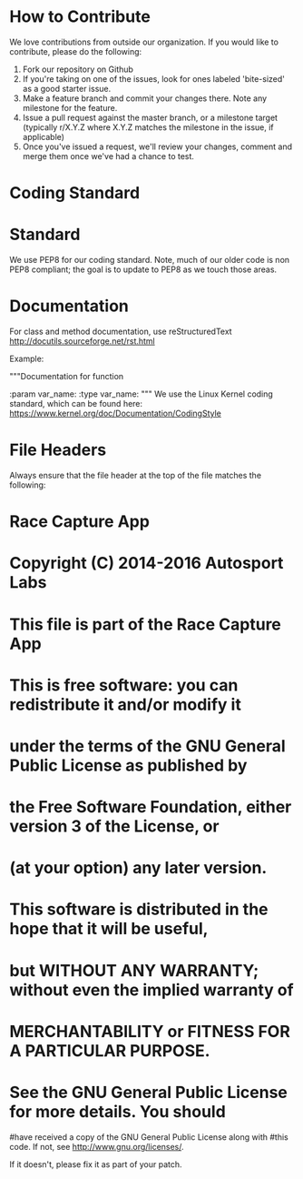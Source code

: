 How to Contribute
=================

We love contributions from outside our
organization.   If you would like to contribute, please do the
following:

1. Fork our repository on Github
2. If you're taking on one of the issues, look for ones labeled 'bite-sized' as a good starter issue.
2. Make a feature branch and commit your changes there. Note any milestone for the feature.
3. Issue a pull request against the master branch, or a milestone target (typically r/X.Y.Z where X.Y.Z matches the milestone in the issue, if applicable) 
4. Once you've issued a request, we'll review your changes, comment and merge them once we've had a chance to test.


Coding Standard
===============

# Standard

We use PEP8 for our coding standard. Note, much of our older code is non PEP8 compliant; the goal is to update to PEP8 as we touch those areas.

# Documentation 
For class and method documentation, use reStructuredText http://docutils.sourceforge.net/rst.html

Example: 

"""Documentation for function

:param var_name: <parameter description>
:type var_name: <type of param>
"""
We use the Linux Kernel coding standard, which can be found here:
https://www.kernel.org/doc/Documentation/CodingStyle

File Headers
============

Always ensure that the file header at the top of the file matches the
following:
#
# Race Capture App
#
# Copyright (C) 2014-2016 Autosport Labs
#
# This file is part of the Race Capture App
#
# This is free software: you can redistribute it and/or modify it
# under the terms of the GNU General Public License as published by
# the Free Software Foundation, either version 3 of the License, or
# (at your option) any later version.
#
# This software is distributed in the hope that it will be useful,
# but WITHOUT ANY WARRANTY; without even the implied warranty of
# MERCHANTABILITY or FITNESS FOR A PARTICULAR PURPOSE.
#
# See the GNU General Public License for more details. You should
#have received a copy of the GNU General Public License along with
#this code. If not, see <http://www.gnu.org/licenses/>.

If it doesn't, please fix it as part of your patch.

